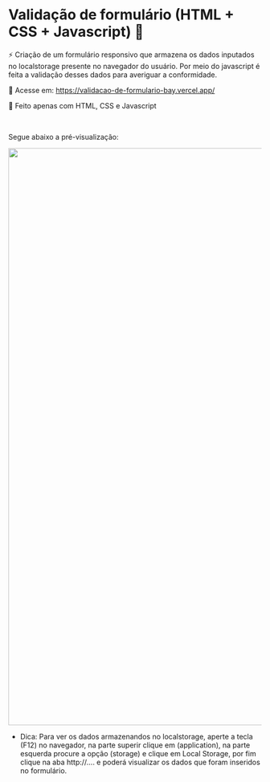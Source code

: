 # Validação de formulário (HTML + CSS + Javascript) 📝

⚡ Criação de um formulário responsivo que armazena os dados inputados no localstorage presente no navegador do usuário. Por meio do javascript é feita a validação desses dados para averiguar a conformidade.

📲 Acesse em: https://validacao-de-formulario-bay.vercel.app/

📄 Feito apenas com HTML, CSS e Javascript

<br>

Segue abaixo a pré-visualização:

<img src="https://github.com/ViniciusBaessi/Validacao-de-formulario/blob/main/assets/Preview%20do%20formul%C3%A1rio.png" alt="" style="width:1150px;">

* Dica: Para ver os dados armazenandos no localstorage, aperte a tecla (F12) no navegador, na parte superir clique em (application), na parte esquerda procure a opção (storage) e clique em Local Storage, por fim clique na aba http://.... e poderá visualizar os dados que foram inseridos no formulário. 
